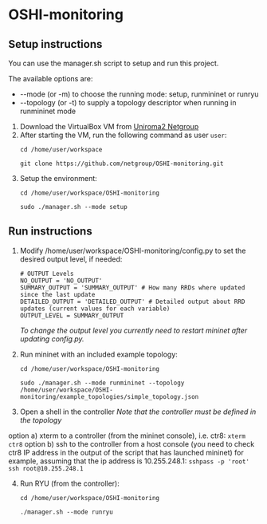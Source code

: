 # OSHI-monitoring
## Setup instructions

You can use the manager.sh script to setup and run this project.

The available options are:
- --mode (or -m) to choose the running mode: setup, runmininet or runryu
- --topology (or -t) to supply a topology descriptor when running in runmininet mode

1. Download the VirtualBox VM from [Uniroma2 Netgroup](http://netgroup.uniroma2.it/twiki/bin/view/Oshi/WebHome#AnchorSoftDown)
2. After starting the VM, run the following command as user `user`:
    ```
    cd /home/user/workspace
    
    git clone https://github.com/netgroup/OSHI-monitoring.git
    ```
3. Setup the environment:
    ```
    cd /home/user/workspace/OSHI-monitoring
    
    sudo ./manager.sh --mode setup
    ```

## Run instructions
1. Modify /home/user/workspace/OSHI-monitoring/config.py to set the desired output level, if needed:
    ```
    # OUTPUT Levels
    NO_OUTPUT = 'NO_OUTPUT'
    SUMMARY_OUTPUT = 'SUMMARY_OUTPUT' # How many RRDs where updated since the last update
    DETAILED_OUTPUT = 'DETAILED_OUTPUT' # Detailed output about RRD updates (current values for each variable)
    OUTPUT_LEVEL = SUMMARY_OUTPUT
    ```
    *To change the output level you currently need to restart mininet after updating config.py.*
    
2. Run mininet with an included example topology:
    ```
    cd /home/user/workspace/OSHI-monitoring
    
    sudo ./manager.sh --mode runmininet --topology /home/user/workspace/OSHI-monitoring/example_topologies/simple_topology.json
    ```
    
3. Open a shell in the controller 
    *Note that the controller must be defined in the topology*
 
option a) xterm to a controller (from the mininet console), i.e. ctr8:
    ```
    xterm ctr8
    ```
option b) ssh to the controller from a host console (you need to check ctr8 IP address in the output of the script that has launched mininet) for example, assuming that the ip address is 10.255.248.1:
    ```
    sshpass -p 'root' ssh root@10.255.248.1
    ```

4. Run RYU (from the controller):
    ```
    cd /home/user/workspace/OSHI-monitoring
    
    ./manager.sh --mode runryu
    ```
